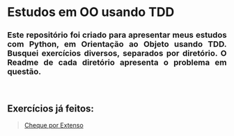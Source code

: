 # Estudos em OO usando TDD

<h2 style="text-align: justify; font-size: large"> Este repositório foi criado para apresentar meus estudos com Python, em Orientação ao Objeto usando TDD. Busquei exercícios diversos, separados por diretório. O Readme de cada diretório apresenta o problema em questão.</h2>
 
 <br>

## Exercícios já feitos:
> [Cheque por Extenso](cheque_por_extenso/)
